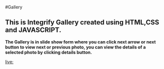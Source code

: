 #Gallery
## This is Integrify Gallery created using  HTML,CSS and JAVASCRIPT.

**The Gallery is in slide show form where you can click next arrow or next button to view next or previous photo, you can view the details of a selected photo by clicking details button.**


 
[live: ](https://benk1.github.io/Gallery/)

